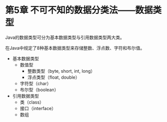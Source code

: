 # 第5章 不可不知的数据分类法——数据类型

Java的数据类型可分为基本数据类型与引用数据类型两大类。

在Java中规定了8种基本数据类型来存储整数、浮点数、字符和布尔值。

* 基本数据类型
    * 数值型
        * 整数类型（byte, short, int, long）
        * 浮点类型（float, double）
    * 字符型（char）
    * 布尔型（boolean）
* 引用数据类型
    * 类（class）
    * 接口（interface）
    * 数组
